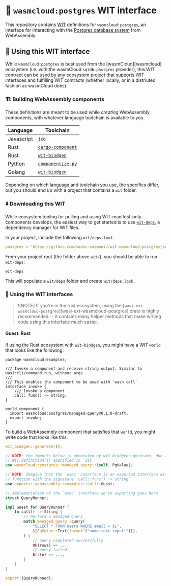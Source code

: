 # 🐘 `wasmcloud:postgres` WIT interface

This repository contains [WIT][wit] definitions for `wasmcloud:postgres`, an interface for interacting with the [Postgres database system][postgres] from WebAssembly.

[wit]: https://github.com/WebAssembly/component-model/blob/main/design/mvp/WIT.md
[postgres]: https://postgresql.org

## 👟 Using this WIT interface

While `wasmcloud:postgres` is best used from the [wasmCloud][wasmcloud] ecosystem (i.e. with the wasmCloud `sqldb-postgres` provider), this WIT contract can be used by any ecosystem project that supports WIT interfaces and fulfilling WIT contracts (whether locally, or in a distriuted fashion as wasmCloud does).

### 🏗️ Building WebAssembly components

These definitions are meant to be used while *creating* WebAssembly components, with whatever language toolchain is available to you.

| Language   | Toolchain                            |
|------------|--------------------------------------|
| Javascript | [`jco`][jco]  |
| Rust       | [`cargo-component`][cargo-component] |
| Rust       | [`wit-bindgen`][wit-bindgen-rust]    |
| Python     | [`componentize-py`][compnentize-py]  |
| Golang     | [`wit-bindgen`][wit-bindgen-go]      |

Depending on which language and toolchain you use, the specifics differ, but you should end up with a project that contains a `wit` folder.

[cargo-component]: https://github.com/bytecodealliance/cargo-component
[compnentize-py]: https://github.com/bytecodealliance/componentize-py
[jco]: https://github.com/bytecodealliance/jco
[wit-bindgen-go]: https://github.com/bytecodealliance/wit-bindgen?tab=readme-ov-file#guest-tinygo
[wit-bindgen-rust]: https://github.com/bytecodealliance/wit-bindgen

### ⬇️ Downloading this WIT

While ecosystem tooling for pulling and using WIT-manifest-only components develops, the easiest way to get started is to use [`wit-deps`][wit-deps], a dependency manager for WIT files.

In your project, include the following `wit/deps.toml`:

```yaml
postgres = "https://github.com/vados-cosmonic/wit-wasmcloud-postgres/archive/v0.1.0-draft.tar.gz"
```

From your project root (the folder above `wit/`), you should be able to run `wit-deps`:

```console
wit-deps
```

This will populate a `wit/deps` folder and create `wit/deps.lock`.

[wit-deps]: https://github.com/bytecodealliance/wit-deps

### 🚀 Using the WIT interfaces

> ![NOTE]
> If you're in the rust ecosystem, using the [`wasi-ext-wasmcloud-postgres`][wasi-ext-wasmcloud-postgres] crate is highly recommended -- it contains many helper methods that make writing code using this interface much easier.

#### Guest: Rust

If using the Rust ecosystem with `wit-bindgen`, you might have a WIT `world` that looks like the following:

```wit
package wasmcloud:examples;

/// Invoke a component and receive string output. Similar to wasi:cli/command.run, without args
///
/// This enables the component to be used with `wash call`
interface invoke {
    /// Invoke a component
    call: func() -> string;
}

world component {
  import wasmcloud:postgres/managed-query@0.1.0-draft;
  export invoke;
}
```

To build a WebAssembly component that satisfies that `world`, you might write code that looks like this:

```rust
wit_bindgen::generate!();

// NOTE: the imports below is generated by wit_bindgen::generate, due to the
// WIT definition(s) specified in `wit`
use wasmcloud::postgres::managed_query::{self, PgValue};

// NOTE: Imagine that the `exec` interface is an exported interface with one
// function with the signature `call: func() -> string`
use exports::webassembly::examples::call::Guest;

// Implementation of the `exec` interface we're exporting goes here
struct QueryRunner;

impl Guest for QueryRunner {
    fn call() -> String {
        // Perform a managed query
        match managed_query::query(
            "SELECT * FROM users WHERE email = $1",
            &[PgValue::Text(format!("some-text-input!"))],
        ) {
            // query completed successfully
            Ok(rows) => ...,
            // query failed
            Err(e) => ...,
        }
    }
}

export!(QueryRunner);
```
